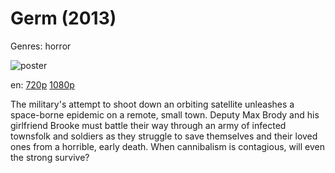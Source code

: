 # Germ (2013)

Genres: horror

![poster](http://image.tmdb.org/t/p/w500/5s7HIUr1cQp4rJdUhfrzRkVFiRq.jpg)

en:
  [720p](magnet:?xt=urn:btih:36DD5B93C93CB2ED9A9629CF99F9CDC226756A68&tr=udp://glotorrents.pw:6969/announce&tr=udp://tracker.opentrackr.org:1337/announce&tr=udp://torrent.gresille.org:80/announce&tr=udp://tracker.openbittorrent.com:80&tr=udp://tracker.coppersurfer.tk:6969&tr=udp://tracker.leechers-paradise.org:6969&tr=udp://p4p.arenabg.ch:1337&tr=udp://tracker.internetwarriors.net:1337)
  [1080p](magnet:?xt=urn:btih:CDEAAF193BA2CD881BB2DD217FACC600DC9D644B&tr=udp://glotorrents.pw:6969/announce&tr=udp://tracker.opentrackr.org:1337/announce&tr=udp://torrent.gresille.org:80/announce&tr=udp://tracker.openbittorrent.com:80&tr=udp://tracker.coppersurfer.tk:6969&tr=udp://tracker.leechers-paradise.org:6969&tr=udp://p4p.arenabg.ch:1337&tr=udp://tracker.internetwarriors.net:1337)
  


The military's attempt to shoot down an orbiting satellite unleashes a space-borne epidemic on a remote, small town. Deputy Max Brody and his girlfriend Brooke must battle their way through an army of infected townsfolk and soldiers as they struggle to save themselves and their loved ones from a horrible, early death. When cannibalism is contagious, will even the strong survive?